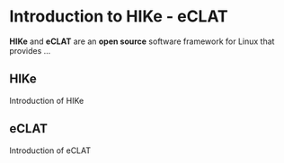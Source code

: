 # Introduction to HIKe - eCLAT

**HIKe** and **eCLAT** are an **open source** software framework for Linux that provides ...   

## HIKe

Introduction of HIKe

## eCLAT

Introduction of eCLAT
